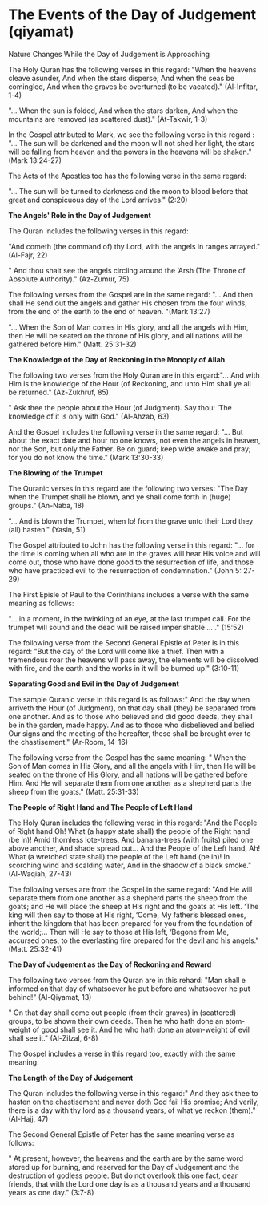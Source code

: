 The Events of the Day of Judgement (qiyamat)
============================================

Nature Changes While the Day of Judgement is Approaching

The Holy Quran has the following verses in this regard: "When the
heavens cleave asunder, And when the stars disperse, And when the seas
be comingled, And when the graves be overturned (to be vacated)."
(Al-Infitar, 1-4)

"... When the sun is folded, And when the stars darken, And when the
mountains are removed (as scattered dust)." (At-Takwir, 1-3)

In the Gospel attributed to Mark, we see the following verse in this
regard : "... The sun will be darkened and the moon will not shed her
light, the stars will be falling from heaven and the powers in the
heavens will be shaken." (Mark 13:24-27)

The Acts of the Apostles too has the following verse in the same
regard:

"... The sun will be turned to darkness and the moon to blood before
that great and conspicuous day of the Lord arrives." (2:20)

**The Angels' Role in the Day of Judgement**

The Quran includes the following verses in this regard:

"And cometh (the command of) thy Lord, with the angels in ranges
arrayed." (Al-Fajr, 22)

" And thou shalt see the angels circling around the ‘Arsh (The Throne
of Absolute Authority)." (Az-Zumur, 75)

The following verses from the Gospel are in the same regard: "... And
then shall He send out the angels and gather His chosen from the four
winds, from the end of the earth to the end of heaven. "(Mark 13:27)

"... When the Son of Man comes in His glory, and all the angels with
Him, then He will be seated on the throne of His glory, and all nations
will be gathered before Him." (Matt. 25:31-32)

**The Knowledge of the Day of Reckoning in the Monoply of Allah**

The following two verses from the Holy Quran are in this ergard:"...
And with Him is the knowledge of the Hour (of Reckoning, and unto Him
shall ye all be returned." (Az-Zukhruf, 85)

" Ask thee the people about the Hour (of Judgment). Say thou: ‘The
knowledge of it is only with God." (Al-Ahzab, 63)

And the Gospel includes the following verse in the same regard: "...
But about the exact date and hour no one knows, not even the angels in
heaven, nor the Son, but only the Father. Be on guard; keep wide awake
and pray; for you do not know the time." (Mark 13:30-33)

**The Blowing of the Trumpet**

The Quranic verses in this regard are the following two verses: "The
Day when the Trumpet shall be blown, and ye shall come forth in (huge)
groups." (An-Naba, 18)

"... And is blown the Trumpet, when lo! from the grave unto their Lord
they (all) hasten." (Yasin, 51)

The Gospel attributed to John has the following verse in this regard:
"... for the time is coming when all who are in the graves will hear His
voice and will come out, those who have done good to the resurrection of
life, and those who have practiced evil to the resurrection of
condemnation." (John 5: 27-29)

The First Episle of Paul to the Corinthians includes a verse with the
same meaning as follows:

"... in a moment, in the twinkling of an eye, at the last trumpet call.
For the trumpet will sound and the dead will be raised imperishable ...
." (15:52)

The following verse from the Second General Epistle of Peter is in this
regard: "But the day of the Lord will come like a thief. Then with a
tremendous roar the heavens will pass away, the elements will be
dissolved with fire, and the earth and the works in it will be burned
up." (3:10-11)

**Separating Good and Evil in the Day of Judgement**

The sample Quranic verse in this regard is as follows:" And the day
when arriveth the Hour (of Judgment), on that day shall (they) be
separated from one another. And as to those who believed and did good
deeds, they shall be in the garden, made happy. And as to those who
disbelieved and belied Our signs and the meeting of the hereafter, these
shall be brought over to the chastisement." (Ar-Room, 14-16)

The following verse from the Gospel has the same meaning: " When the
Son of Man comes in His Glory, and all the angels with Him, then He will
be seated on the throne of His Glory, and all nations will be gathered
before Him. And He will separate them from one another as a shepherd
parts the sheep from the goats." (Matt. 25:31-33)

**The People of Right Hand and The People of Left Hand**

The Holy Quran includes the following verse in this regard: "And the
People of Right hand Oh! What (a happy state shall) the people of the
Right hand (be in)! Amid thornless lote-trees, And banana-trees (with
fruits) piled one above another, And shade spread out... And the People
of the Left hand, Ah! What (a wretched state shall) the people of the
Left hand (be in)! In scorching wind and scalding water, And in the
shadow of a black smoke." (Al-Waqiah, 27-43)

The following verses are from the Gospel in the same regard: "And He
will separate them from one another as a shepherd parts the sheep from
the goats; and He will place the sheep at His right and the goats at His
left. ‘The king will then say to those at His right, ‘Come, My father’s
blessed ones, inherit the kingdom that has been prepared for you from
the foundation of the world;... Then will He say to those at His left,
‘Begone from Me, accursed ones, to the everlasting fire prepared for the
devil and his angels." (Matt. 25:32-41)

**The Day of Judgement as the Day of Reckoning and Reward**

The following two verses from the Quran are in this rehard: "Man shall
e informed on that day of whatsoever he put before and whatsoever he put
behind!" (Al-Qiyamat, 13)

" On that day shall come out people (from their graves) in (scattered)
groups, to be shown their own deeds. Then he who hath done an
atom-weight of good shall see it. And he who hath done an atom-weight of
evil shall see it." (Al-Zilzal, 6-8)

The Gospel includes a verse in this regard too, exactly with the same
meaning.

**The Length of the Day of Judgement**

The Quran includes the following verse in this regard:" And they ask
thee to hasten on the chastisement and never doth God fail His promise;
And verily, there is a day with thy lord as a thousand years, of what ye
reckon (them)." (Al-Hajj, 47)

The Second General Epistle of Peter has the same meaning verse as
follows:

" At present, however, the heavens and the earth are by the same word
stored up for burning, and reserved for the Day of Judgement and the
destruction of godless people. But do not overlook this one fact, dear
friends, that with the Lord one day is as a thousand years and a
thousand years as one day." (3:7-8)


